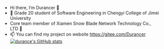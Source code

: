 - Hi there, I’m Durancer 👋 
- 👀 Grade 20 student of Software Engineering in Chengyi College of Jimei University
- Core team member of Xiamen Snow Blade Network Technology Co., LTD 💞️
- 📫 You can find my project on website https://gitee.com/Durancer
[![durance's GitHub stats](https://github-readme-stats.vercel.app/api?username=durance&theme=vue&count_private=true&show_icons=true)](https://github.com/durancer)
<!---
ITzhboy/ITzhboy is a ✨ special ✨ repository because its `README.md` (this file) appears on your GitHub profile.
You can click the Preview link to take a look at your changes.
--->
